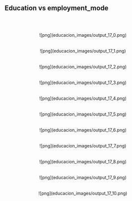 ## Education vs employment_mode

<br/><br/>

<center> ![png](educacion_images/output_17_0.png)   </center>   
<br/><br/>
<center> ![png](educacion_images/output_17_1.png)   </center>
<br/><br/>
<center> ![png](educacion_images/output_17_2.png)   </center>
<br/><br/>
<center> ![png](educacion_images/output_17_3.png)   </center>
<br/><br/>
<center> ![png](educacion_images/output_17_4.png)   </center>
<br/><br/>
<center> ![png](educacion_images/output_17_5.png)   </center>
<br/><br/>
<center> ![png](educacion_images/output_17_6.png)   </center>
<br/><br/>
<center> ![png](educacion_images/output_17_7.png)   </center>
<br/><br/>
<center> ![png](educacion_images/output_17_8.png)   </center>
<br/><br/>
<center> ![png](educacion_images/output_17_9.png)   </center>
<br/><br/>
<center> ![png](educacion_images/output_17_10.png)  </center> 

</br></br>
